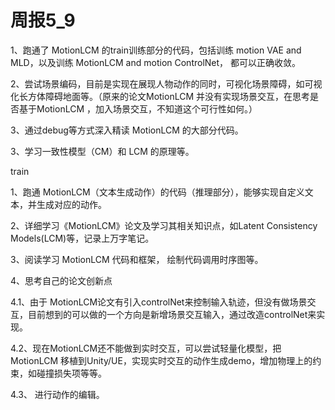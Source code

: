 # 周报5_9





1、跑通了 MotionLCM 的train训练部分的代码，包括训练 motion VAE and MLD，以及训练 MotionLCM and motion ControlNet， 都可以正确收敛。

2、尝试场景编码，目前是实现在展现人物动作的同时，可视化场景障碍，如可视化长方体障碍地面等。（原来的论文MotionLCM 并没有实现场景交互，在思考是否基于MotionLCM ，加入场景交互，不知道这个可行性如何。）

3、通过debug等方式深入精读 MotionLCM 的大部分代码。

3、学习一致性模型（CM）和 LCM 的原理等。

train





1、跑通 MotionLCM（文本生成动作）的代码（推理部分），能够实现自定义文本，并生成对应的动作。

2、详细学习《MotionLCM》论文及学习其相关知识点，如Latent Consistency Models(LCM)等，记录上万字笔记。

3、阅读学习 MotionLCM 代码和框架， 绘制代码调用时序图等。

4、思考自己的论文创新点

4.1、由于 MotionLCM论文有引入controlNet来控制输入轨迹，但没有做场景交互，目前想到的可以做的一个方向是新增场景交互输入，通过改造controlNet来实现。

4.2、现在MotionLCM还不能做到实时交互，可以尝试轻量化模型，把MotionLCM 移植到Unity/UE，实现实时交互的动作生成demo，增加物理上的约束，如碰撞损失项等等。

4.3、 进行动作的编辑。